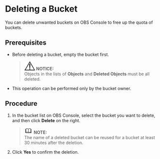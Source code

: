 # Deleting a Bucket<a name="obs_03_0310"></a>

You can delete unwanted buckets on OBS Console to free up the quota of buckets.

## Prerequisites<a name="s4ed9009b7ae14f4084be59ac0b5de339"></a>

-   Before deleting a bucket, empty the bucket first.

    >![](public_sys-resources/icon-notice.gif) **NOTICE:**   
    >Objects in the lists of  **Objects**  and  **Deleted Objects**  must be all deleted.  

-   This operation can be performed only by the bucket owner.

## Procedure<a name="s111a257ede9d42e9b5c09ea4c90c2f8c"></a>

1.  In the bucket list on OBS Console, select the bucket you want to delete, and then click  **Delete**  on the right.

    >![](public_sys-resources/icon-note.gif) **NOTE:**   
    >The name of a deleted bucket can be reused for a bucket at least 30 minutes after the deletion.  

2.  Click  **Yes**  to confirm the deletion.

